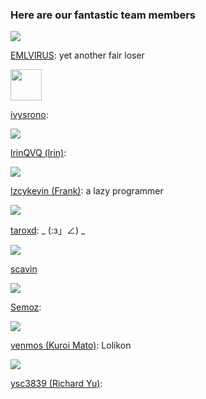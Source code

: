### Here are our fantastic team members

<img src="https://avatars0.githubusercontent.com/u/16912240?v=3&s=50"/>

[EMLVIRUS](https://github.com/EMLVIRUS): yet another fair loser

<img src="https://avatars1.githubusercontent.com/u/2649544?v=3&s=50" width="50px" height="50px" />

[ivysrono](https://github.com/ivysrono):

<img src="https://avatars0.githubusercontent.com/u/12861134?v=3&s=50"/>

[lrinQVQ (lrin)](https://github.com/lrinQVQ):

<img src="https://avatars1.githubusercontent.com/u/6477565?v=3&s=50"/>

[lzcykevin (Frank)](https://github.com/lzcykevin): a lazy programmer

<img src="https://avatars3.githubusercontent.com/u/6070540?v=3&s=50"/>

[taroxd](https://github.com/taroxd): _  (:з」∠)  _

<img src="https://avatars0.githubusercontent.com/u/716584?v=3&s=50"/>

[scavin](https://www.appinn.com)

<img src="https://avatars3.githubusercontent.com/u/17057917?v=3&s=50"/>

[Semoz](https://github.com/Semoz):

<img src="https://avatars2.githubusercontent.com/u/26290153?v=3&s=50"/>

[venmos (Kuroi Mato)](https://venmos.com/): Lolikon

<img src="https://avatars3.githubusercontent.com/u/12028138?v=3&s=50"/>

[ysc3839 (Richard Yu)](https://github.com/ysc3839):
